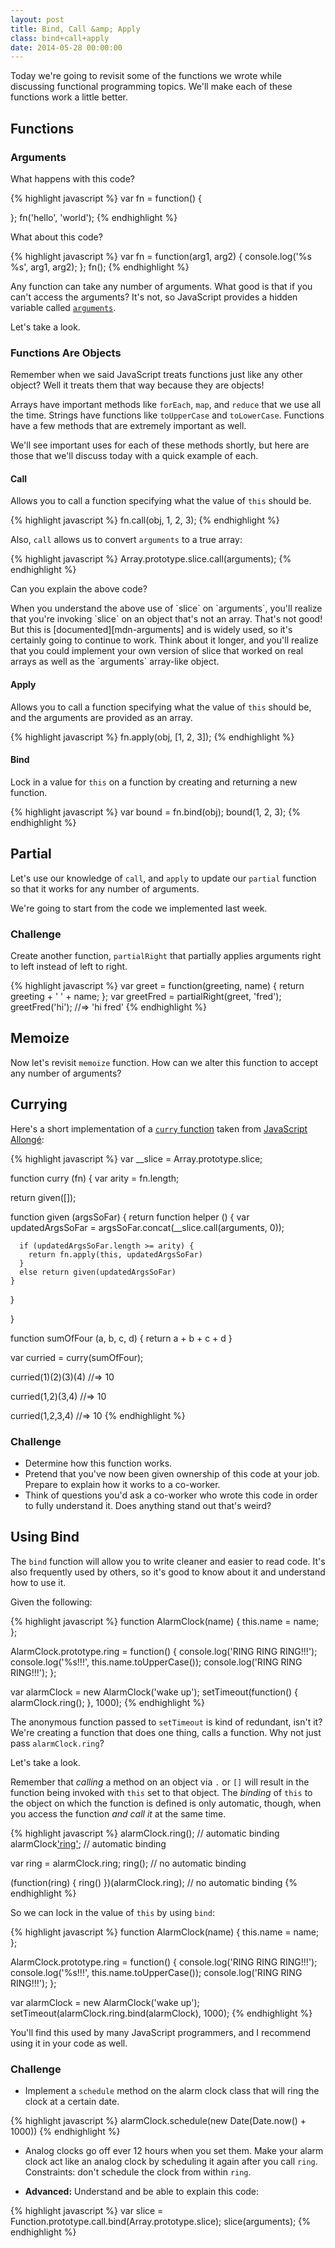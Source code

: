 ```yaml
---
layout: post
title: Bind, Call &amp; Apply
class: bind+call+apply
date: 2014-05-28 00:00:00
---
```


Today we're going to revisit some of the functions we wrote while discussing
functional programming topics. We'll make each of these functions work a little
better.

## Functions

### Arguments

What happens with this code?

{% highlight javascript %}
var fn = function() {
  
};
fn('hello', 'world');
{% endhighlight %}

What about this code?

{% highlight javascript %}
var fn = function(arg1, arg2) {
  console.log('%s %s', arg1, arg2);
};
fn();
{% endhighlight %}

Any function can take any number of arguments. What good is that if you can't
access the arguments? It's not, so JavaScript provides a hidden variable
called [`arguments`][mdn-arguments].

Let's take a look.


### Functions Are Objects

Remember when we said JavaScript treats functions just like any other object?
Well it treats them that way because they are objects!

Arrays have important methods like `forEach`, `map`, and `reduce` that we use
all the time. Strings have functions like `toUpperCase` and `toLowerCase`.
Functions have a few methods that are extremely important as well.

We'll see important uses for each of these methods shortly, but here are those
that we'll discuss today with a quick example of each.

#### Call

Allows you to call a function specifying what the value of `this` should be.

{% highlight javascript %}
fn.call(obj, 1, 2, 3);
{% endhighlight %}

Also, `call` allows us to convert `arguments` to a true array:

{% highlight javascript %}
Array.prototype.slice.call(arguments);
{% endhighlight %}

Can you explain the above code?

<aside>
When you understand the above use of `slice` on `arguments`, you'll realize
that you're invoking `slice` on an object that's not an array. That's not good!
But this is [documented][mdn-arguments] and is widely used, so it's certainly
going to continue to work. Think about it longer, and you'll realize that you
could implement your own version of slice that worked on real arrays as well
as the `arguments` array-like object.
</aside>

#### Apply

Allows you to call a function specifying what the value of `this` should be,
and the arguments are provided as an array.

{% highlight javascript %}
fn.apply(obj, [1, 2, 3]);
{% endhighlight %}

#### Bind

Lock in a value for `this` on a function by creating and returning a new
function.

{% highlight javascript %}
var bound = fn.bind(obj);
bound(1, 2, 3);
{% endhighlight %}


## Partial

Let's use our knowledge of `call`, and `apply` to update our `partial` function
so that it works for any number of arguments.

We're going to start from the code we implemented last week.

### Challenge

Create another function, `partialRight` that partially applies arguments
right to left instead of left to right.

<aside class="objective">
{% highlight javascript %}
var greet = function(greeting, name) { return greeting + ' ' + name; };
var greetFred = partialRight(greet, 'fred');
greetFred('hi'); //=> 'hi fred'
{% endhighlight %}
</aside>


## Memoize

Now let's revisit `memoize` function. How can we alter this function to accept
any number of arguments?


## Currying

Here's a short implementation of a [`curry` function][allonge-curry] taken from
[JavaScript Allongé][allonge]:

{% highlight javascript %}
var __slice = Array.prototype.slice;

function curry (fn) {
  var arity = fn.length;

  return given([]);

  function given (argsSoFar) {
    return function helper () {
      var updatedArgsSoFar = argsSoFar.concat(__slice.call(arguments, 0));

      if (updatedArgsSoFar.length >= arity) {
        return fn.apply(this, updatedArgsSoFar)
      }
      else return given(updatedArgsSoFar)
    }
  }

}

function sumOfFour (a, b, c, d) { return a + b + c + d }

var curried = curry(sumOfFour);

curried(1)(2)(3)(4) //=> 10

curried(1,2)(3,4) //=> 10

curried(1,2,3,4) //=> 10
{% endhighlight %}

### Challenge

* Determine how this function works.
* Pretend that you've now been given ownership of this code at your job.
  Prepare to explain how it works to a co-worker.
* Think of questions you'd ask a co-worker who wrote this code in order to
  fully understand it. Does anything stand out that's weird?

## Using Bind

The `bind` function will allow you to write cleaner and easier to read code.
It's also frequently used by others, so it's good to know about it and
understand how to use it.

Given the following:

{% highlight javascript %}
function AlarmClock(name) {
  this.name = name;
};

AlarmClock.prototype.ring = function() {
  console.log('RING RING RING!!!');
  console.log('%s!!!', this.name.toUpperCase());
  console.log('RING RING RING!!!');
};

var alarmClock = new AlarmClock('wake up');
setTimeout(function() {
  alarmClock.ring();
}, 1000);
{% endhighlight %}

The anonymous function passed to `setTimeout` is kind of redundant, isn't it?
We're creating a function that does one thing, calls a function. Why not just
pass `alarmClock.ring`?

Let's take a look.

Remember that _calling_ a method on an object via `.` or `[]` will result in
the function being invoked with `this` set to that object. The _binding_ of
`this` to the object on which the function is defined is only automatic,
though, when you access the function _and call it_ at the same time.

{% highlight javascript %}
alarmClock.ring(); // automatic binding
alarmClock['ring'](); // automatic binding

var ring = alarmClock.ring;
ring(); // no automatic binding

(function(ring) {
  ring()
})(alarmClock.ring); // no automatic binding
{% endhighlight %}

So we can lock in the value of `this` by using `bind`:

{% highlight javascript %}
function AlarmClock(name) {
  this.name = name;
};

AlarmClock.prototype.ring = function() {
  console.log('RING RING RING!!!');
  console.log('%s!!!', this.name.toUpperCase());
  console.log('RING RING RING!!!');
};

var alarmClock = new AlarmClock('wake up');
setTimeout(alarmClock.ring.bind(alarmClock), 1000);
{% endhighlight %}

You'll find this used by many JavaScript programmers, and I recommend using it
in your code as well.

### Challenge

* Implement a `schedule` method on the alarm clock class that will ring the
  clock at a certain date.

{% highlight javascript %}
alarmClock.schedule(new Date(Date.now() + 1000))
{% endhighlight %}

* Analog clocks go off ever 12 hours when you set them. Make your alarm clock
  act like an analog clock by scheduling it again after you call `ring`.
  Constraints: don't schedule the clock from within `ring`.

* **Advanced:** Understand and be able to explain this code:

{% highlight javascript %}
var slice = Function.prototype.call.bind(Array.prototype.slice);
slice(arguments);
{% endhighlight %}


[allonge]: https://leanpub.com/javascript-allonge
[allonge-curry]: https://leanpub.com/javascript-allonge/read#leanpub-auto-currying-1
[mdn-arguments]: https://developer.mozilla.org/en-US/docs/Web/JavaScript/Reference/Functions_and_function_scope/arguments
[mdn-bind]: https://developer.mozilla.org/en-US/docs/Web/JavaScript/Reference/Global_Objects/Function/bind
